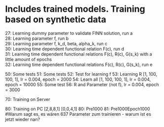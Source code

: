 # Includes trained models. Training based on synthetic data

27: Learning dummy parameter to validate FINN solution,                 run a<br />
28: Learning parameter f,                                               run b<br />
29: Learning parameter f, k_d, beta, alpha_k,                           run c<br />
30: Learning time dependent functional relation F(c),                   run d<br />
31: Learning time dependent functional relations F(c), R(c), G(s_k) with a little amount of epochs<br />
32: Learning time dependent functional relations F(c), R(c), G(s_k),    run e<br />

50: Some tests
51: Some tests
52: Test for learning f
53: Learning R [1, 100, 100, 1], lr = 0.004, epoch = 2000
54: Learn all [1, 100, 100, 1], lr = 0.004, epoch = 10000
55: Some test
56: R and Parameter (not f), lr = 0.004, epoch = 3000



70: Training on Server

80: Training on PC 
[2,8,8,1]
[0,0,4,1]
80: Pre1000
81: Pre1000Epoch1000 
#Warum sagt es, es wären 637 Parameter zum trainieren - warum ist es jetzt wieder nan?
